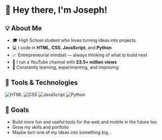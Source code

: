 # 👋 Hey there, I'm Joseph!

## 💡 About Me
- 🎓 High School student who loves turning ideas into projects  
- 💻 I code in **HTML**, **CSS**, **JavaScript**, and **Python**  
- 📈 Entrepreneurial mindset — always thinking of what to build next  
- 🎥 I run a YouTube channel with **23.5+ million views**  
- 🚀 Constantly learning, experimenting, and improving


## 🔧 Tools & Technologies
![HTML](https://img.shields.io/badge/-HTML-E34F26?style=flat&logo=html5&logoColor=white)
![CSS](https://img.shields.io/badge/-CSS-1572B6?style=flat&logo=css)
![JavaScript](https://img.shields.io/badge/-JavaScript-F7DF1E?style=flat&logo=javascript&logoColor=black)
![Python](https://img.shields.io/badge/-Python-3776AB?style=flat&logo=python&logoColor=white)


## 🎯 Goals

- Build more fun and useful tools for the web and mobile in the future too
- Grow my skills and portfolio  
- Maybe turn one of my ideas into something big...  
